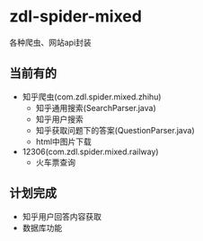# zdl-spider-mixed
各种爬虫、网站api封装

## 当前有的
* 知乎爬虫(com.zdl.spider.mixed.zhihu)
  * 知乎通用搜索(SearchParser.java)
  * 知乎用户搜索
  * 知乎获取问题下的答案(QuestionParser.java)
  * html中图片下载
* 12306(com.zdl.spider.mixed.railway)
  * 火车票查询
  
## 计划完成
* 知乎用户回答内容获取
* 数据库功能

